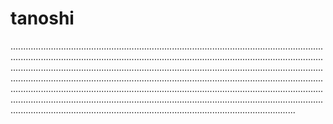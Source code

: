 # tanoshi

.........................................................................................................................................................................................................................................................................................................................................................................................................................................................................................................................................................................................................................................................................................................................................................................................................................................................................................